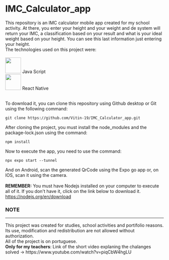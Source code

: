 <h1>IMC_Calculator_app</h1>

This repository is an IMC calculator mobile app created for my school activity. At there, you enter your height and your weight and de system will return your IMC, 
a classification based on your result and what is your ideal weight based on your height. You can see this last information just entering your height.<br>
The technologies used on this project were:<br><br>
<img src="https://cdn.jsdelivr.net/gh/devicons/devicon/icons/javascript/javascript-original.svg" width="50" height="50"/> Java Script <br>
<img src="https://cdn.jsdelivr.net/gh/devicons/devicon/icons/react/react-original.svg" width="50" height="50"/> React Native <br><br>

To download it, you can clone this repository using Github desktop or Git using the following command:
``` shel
git clone https://github.com/Vitin-19/IMC_Calculator_app.git
```
After cloning the project, you must install the node_modules and the package-lock.json using the command:
``` shel
npm install
```
Now to execute the app, you need to use the command:
``` shel
npx expo start --tunnel
```
And on Android, scan the generated QrCode using the Expo go app or, on IOS, scan it using the camera.<br><br>
<b>REMEMBER:</b> You must have Nodejs installed on your computer to execute all of it. If you don't have it, click on the link below to download it.
<a>https://nodejs.org/en/download</a>
<h3>NOTE</h3>
<hr>
This project was created for studies, school activities and portifolio reasons. Its use, modification and redistribution are not allowed without authorization.<br>
All of the project is on portuguese.<br>
<b>Only for my teachers</b>: Link of the short video explaning the chalanges solved -> <a>https://www.youtube.com/watch?v=piqCbW4hgLU</a>


